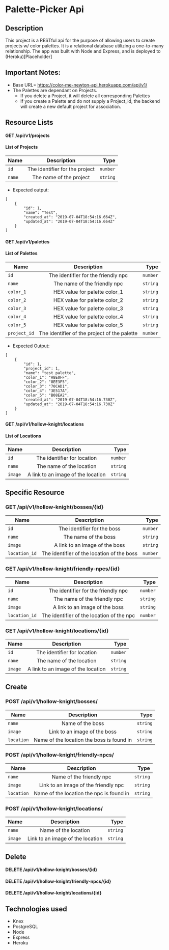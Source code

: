 # Palette-Picker Api 

## Description 

This project is a RESTful api for the purpose of allowing users to create projects w/ color palettes. It is a relational database utilizing a one-to-many relationship. The app was built with Node and Express, and is deployed to (Heroku)[Placeholder]

## Important Notes:
- Base URL= https://color-me-newton-api.herokuapp.com/api/v1/
- The Palettes are dependant on Projects.
  - If you delete a Project, it will delete all corresponding Palettes
  - If you create a Palette and do not supply a Project_id, the backend will create a new default project for association.

## Resource Lists 

#### GET /api/v1/projects

#### List of Projects
| Name        | Description                                       | Type     |
| ------------|:-------------------------------------------------:| ----:    |
| `id`        | The identifier for the project                    | `number` |
| `name`      | The name  of the project                          | `string` |

- Expected output:
```
[
    {
        "id": 1,
        "name": "Test",
        "created_at": "2019-07-04T18:54:16.664Z",
        "updated_at": "2019-07-04T18:54:16.664Z"
    }
]
```

#### GET /api/v1/palettes

#### List of Palettes 
| Name          | Description                                       | Type     |
| --------------|:-------------------------------------------------:| ------:  |
| `id`          | The identifier for the friendly npc               | `number` |
| `name`        | The name  of the friendly npc                     | `string` |
| `color_1`     | HEX value for palette color_1                     | `string` | 
| `color_2`     | HEX value for palette color_2                     | `string` | 
| `color_3`     | HEX value for palette color_3                     | `string` | 
| `color_4`     | HEX value for palette color_4                     | `string` | 
| `color_5`     | HEX value for palette color_5                     | `string` | 
| `project_id`  | The identifier of the project of the palette      | `number` |

- Expected Output:
```
[
    {
        "id": 1,
        "project_id": 1,
        "name": "test palette",
        "color_1": "A8E0FF",
        "color_2": "8EE3F5",
        "color_3": "70CAD1",
        "color_4": "3E517A",
        "color_5": "B08EA2",
        "created_at": "2019-07-04T18:54:16.730Z",
        "updated_at": "2019-07-04T18:54:16.730Z"
    }
]
```

#### GET /api/v1/hollow-knight/locations

#### List of Locations
| Name        | Description                                       | Type   |
| ------------|:-------------------------------------------------:| ----:  |
| `id`          | The identifier for location                       | `number` |
| `name`        | The name  of the location                         | `string` |
| `image`       | A link to an image of the location                | `string` | 

## Specific Resource 

### GET /api/v1/hollow-knight/bosses/{id}

| Name        | Description                                       | Type   |
| ------------|:-------------------------------------------------:| ----:  |
| `id`          | The identifier for the boss                       | `number` |
| `name`        | The name  of the boss                             | `string` |
| `image`       | A link to an image of the boss                    | `string` | 
| `location_id` | The identifier of the location of the boss        | `number` |

### GET /api/v1/hollow-knight/friendly-npcs/{id}

| Name        | Description                                       | Type   |
| ------------|:-------------------------------------------------:| ----:  |
| `id`          | The identifier for the friendly npc               | `number` |
| `name`        | The name  of the friendly npc                     | `string` |
| `image`       | A link to an image of the boss                    | `string` | 
| `location_id` | The identifier of the location of the npc         | `number` |

### GET /api/v1/hollow-knight/locations/{id}

| Name        | Description                                       | Type   |
| ------------|:-------------------------------------------------:| ----:  |
| `id`          | The identifier for location                       | `number` |
| `name`        | The name  of the location                         | `string` |
| `image`       | A link to an image of the location                | `string` | 


## Create

### POST /api/v1/hollow-knight/bosses/

| Name | Description                                    | Type    |
|------|:----------------------------------------------:|--------:|
| `name`| Name of the boss                              | `string`|
| `image`| Link to an image of the boss                 | `string`|
| `location`| Name of the location the boss is found in | `string`|

### POST /api/v1/hollow-knight/friendly-npcs/

| Name | Description                                    | Type    |
|------|:----------------------------------------------:|--------:|
| `name`| Name of the friendly npc                      | `string`|
| `image`| Link to an image of the friendly npc         | `string`|
| `location`| Name of the location the npc is found in  | `string`|

### POST /api/v1/hollow-knight/locations/

| Name | Description                                    | Type    |
|------|:----------------------------------------------:|--------:|
| `name`| Name of the location                          | `string`|
| `image`| Link to an image of the location             | `string`|


## Delete 

#### DELETE /api/v1/hollow-knight/bosses/{id}

#### DELETE /api/v1/hollow-knight/friendly-npcs/{id}

#### DELETE /api/v1/hollow-knight/locations/{id}


## Technologies used
* Knex 
* PostgreSQL
* Node
* Express 
* Heroku 
